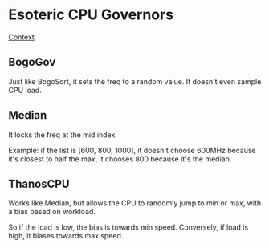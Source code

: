# Esoteric CPU Governors

[Context](https://forum.xda-developers.com/t/cpu-governors-explained.1736168)

## BogoGov

Just like BogoSort, it sets the freq to a random value. It doesn't even sample CPU load.

## Median

It locks the freq at the mid index.

Example: if the list is [600, 800, 1000], it doesn't choose 600MHz because it's closest to half the max, it chooses 800 because it's the median.

## ThanosCPU

Works like Median, but allows the CPU to randomly jump to min or max, with a bias based on workload.

So if the load is low, the bias is towards min speed. Conversely, if load is high, it biases towards max speed.
